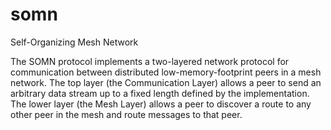 somn
====

Self-Organizing Mesh Network 

The SOMN protocol implements a two-layered network protocol for communication between distributed low-memory-footprint peers in a mesh network.  The top layer (the Communication Layer) allows a peer to send an arbitrary data stream up to a fixed length defined by the implementation.  The lower layer (the Mesh Layer) allows a peer to discover a route to any other peer in the mesh and route messages to that peer.
